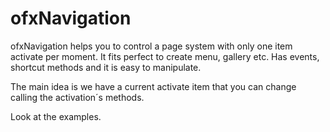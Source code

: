 ofxNavigation
=============

ofxNavigation helps you to control a page system with only one item activate per moment. 
It fits perfect to create menu, gallery etc. 
Has events, shortcut methods and it is easy to manipulate.

The main idea is we have a current activate item that you can change calling the activation´s methods.

Look at the examples.
